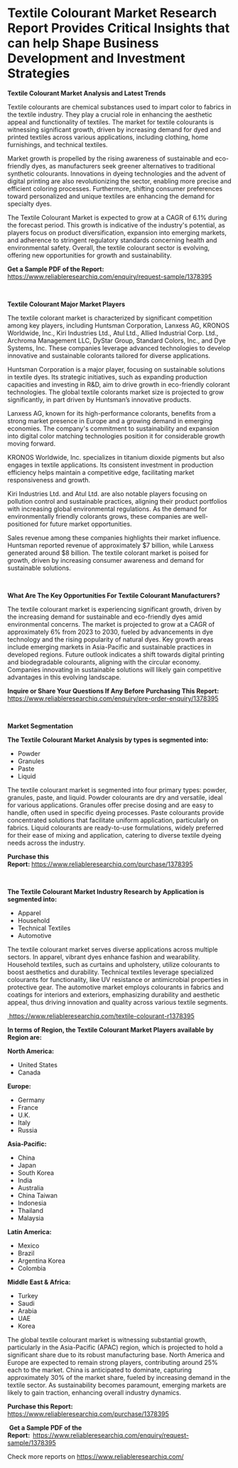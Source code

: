 <p><h1>Textile Colourant Market Research Report Provides Critical Insights that can help Shape Business Development and Investment Strategies</h1></p><p><strong>Textile Colourant Market Analysis and Latest Trends</strong></p>
<p><p>Textile colourants are chemical substances used to impart color to fabrics in the textile industry. They play a crucial role in enhancing the aesthetic appeal and functionality of textiles. The market for textile colourants is witnessing significant growth, driven by increasing demand for dyed and printed textiles across various applications, including clothing, home furnishings, and technical textiles.</p><p>Market growth is propelled by the rising awareness of sustainable and eco-friendly dyes, as manufacturers seek greener alternatives to traditional synthetic colourants. Innovations in dyeing technologies and the advent of digital printing are also revolutionizing the sector, enabling more precise and efficient coloring processes. Furthermore, shifting consumer preferences toward personalized and unique textiles are enhancing the demand for specialty dyes.</p><p>The Textile Colourant Market is expected to grow at a CAGR of 6.1% during the forecast period. This growth is indicative of the industry's potential, as players focus on product diversification, expansion into emerging markets, and adherence to stringent regulatory standards concerning health and environmental safety. Overall, the textile colourant sector is evolving, offering new opportunities for growth and sustainability.</p></p>
<p><strong>Get a Sample PDF of the Report:&nbsp;</strong> <a href="https://www.reliableresearchiq.com/enquiry/request-sample/1378395?utm_campaign=1896&utm_medium=2&utm_source=Github&utm_content=ia&utm_term=28022025&utm_id=textile-colourant">https://www.reliableresearchiq.com/enquiry/request-sample/1378395</a></p>
<p>&nbsp;</p>
<p><strong>Textile Colourant Major Market Players</strong></p>
<p><p>The textile colorant market is characterized by significant competition among key players, including Huntsman Corporation, Lanxess AG, KRONOS Worldwide, Inc., Kiri Industries Ltd., Atul Ltd., Allied Industrial Corp. Ltd., Archroma Management LLC, DyStar Group, Standard Colors, Inc., and Dye Systems, Inc. These companies leverage advanced technologies to develop innovative and sustainable colorants tailored for diverse applications.</p><p>Huntsman Corporation is a major player, focusing on sustainable solutions in textile dyes. Its strategic initiatives, such as expanding production capacities and investing in R&D, aim to drive growth in eco-friendly colorant technologies. The global textile colorants market size is projected to grow significantly, in part driven by Huntsman’s innovative products.</p><p>Lanxess AG, known for its high-performance colorants, benefits from a strong market presence in Europe and a growing demand in emerging economies. The company's commitment to sustainability and expansion into digital color matching technologies position it for considerable growth moving forward.</p><p>KRONOS Worldwide, Inc. specializes in titanium dioxide pigments but also engages in textile applications. Its consistent investment in production efficiency helps maintain a competitive edge, facilitating market responsiveness and growth.</p><p>Kiri Industries Ltd. and Atul Ltd. are also notable players focusing on pollution control and sustainable practices, aligning their product portfolios with increasing global environmental regulations. As the demand for environmentally friendly colorants grows, these companies are well-positioned for future market opportunities.</p><p>Sales revenue among these companies highlights their market influence. Huntsman reported revenue of approximately $7 billion, while Lanxess generated around $8 billion. The textile colorant market is poised for growth, driven by increasing consumer awareness and demand for sustainable solutions.</p></p>
<p>&nbsp;</p>
<p><strong>What Are The Key Opportunities For Textile Colourant Manufacturers?</strong></p>
<p><p>The textile colourant market is experiencing significant growth, driven by the increasing demand for sustainable and eco-friendly dyes amid environmental concerns. The market is projected to grow at a CAGR of approximately 6% from 2023 to 2030, fueled by advancements in dye technology and the rising popularity of natural dyes. Key growth areas include emerging markets in Asia-Pacific and sustainable practices in developed regions. Future outlook indicates a shift towards digital printing and biodegradable colourants, aligning with the circular economy. Companies innovating in sustainable solutions will likely gain competitive advantages in this evolving landscape.</p></p>
<p><strong>Inquire or Share Your Questions If Any Before Purchasing This Report:</strong> <a href="https://www.reliableresearchiq.com/enquiry/pre-order-enquiry/1378395?utm_campaign=1896&utm_medium=2&utm_source=Github&utm_content=ia&utm_term=28022025&utm_id=textile-colourant">https://www.reliableresearchiq.com/enquiry/pre-order-enquiry/1378395</a></p>
<p>&nbsp;</p>
<p><strong>Market Segmentation</strong></p>
<p><strong>The Textile Colourant Market Analysis by types is segmented into:</strong></p>
<p><ul><li>Powder</li><li>Granules</li><li>Paste</li><li>Liquid</li></ul></p>
<p><p>The textile colourant market is segmented into four primary types: powder, granules, paste, and liquid. Powder colourants are dry and versatile, ideal for various applications. Granules offer precise dosing and are easy to handle, often used in specific dyeing processes. Paste colourants provide concentrated solutions that facilitate uniform application, particularly on fabrics. Liquid colourants are ready-to-use formulations, widely preferred for their ease of mixing and application, catering to diverse textile dyeing needs across the industry.</p></p>
<p><strong>Purchase this Report:&nbsp;</strong><a href="https://www.reliableresearchiq.com/purchase/1378395?utm_campaign=1896&utm_medium=2&utm_source=Github&utm_content=ia&utm_term=28022025&utm_id=textile-colourant">https://www.reliableresearchiq.com/purchase/1378395</a></p>
<p>&nbsp;</p>
<p><strong>The Textile Colourant Market Industry Research by Application is segmented into:</strong></p>
<p><ul><li>Apparel</li><li>Household</li><li>Technical Textiles</li><li>Automotive</li></ul></p>
<p><p>The textile colourant market serves diverse applications across multiple sectors. In apparel, vibrant dyes enhance fashion and wearability. Household textiles, such as curtains and upholstery, utilize colourants to boost aesthetics and durability. Technical textiles leverage specialized colourants for functionality, like UV resistance or antimicrobial properties in protective gear. The automotive market employs colourants in fabrics and coatings for interiors and exteriors, emphasizing durability and aesthetic appeal, thus driving innovation and quality across various textile segments.</p></p>
<p><a href="https://www.reliableresearchiq.com/textile-colourant-r1378395?utm_campaign=1896&utm_medium=2&utm_source=Github&utm_content=ia&utm_term=28022025&utm_id=textile-colourant">&nbsp;https://www.reliableresearchiq.com/textile-colourant-r1378395</a></p>
<p><strong>In terms of Region, the Textile Colourant Market Players available by Region are:</strong></p>
<p>
    <p> <strong> North America: </strong>
        <ul>
            <li>United States</li>
            <li>Canada</li>
        </ul>
        </p> 
    <p> <strong> Europe: </strong>
        <ul>
            <li>Germany</li>
            <li>France</li>
            <li>U.K.</li>
            <li>Italy</li>
            <li>Russia</li>
        </ul>
        </p> 
    <p> <strong> Asia-Pacific: </strong>
        <ul>
            <li>China</li>
            <li>Japan</li>
            <li>South Korea</li>
            <li>India</li>
            <li>Australia</li>
            <li>China Taiwan</li>
            <li>Indonesia</li>
            <li>Thailand</li>
            <li>Malaysia</li>
        </ul>
        </p> 
    <p> <strong> Latin America: </strong>
        <ul>
            <li>Mexico</li>
            <li>Brazil</li>
            <li>Argentina Korea</li>
            <li>Colombia</li>
        </ul>
        </p> 
    <p> <strong> Middle East & Africa: </strong>
        <ul>
            <li>Turkey</li>
            <li>Saudi</li>
            <li>Arabia</li>
            <li>UAE</li>
            <li>Korea</li>
        </ul>
    </p>
    </p>
<p><p>The global textile colourant market is witnessing substantial growth, particularly in the Asia-Pacific (APAC) region, which is projected to hold a significant share due to its robust manufacturing base. North America and Europe are expected to remain strong players, contributing around 25% each to the market. China is anticipated to dominate, capturing approximately 30% of the market share, fueled by increasing demand in the textile sector. As sustainability becomes paramount, emerging markets are likely to gain traction, enhancing overall industry dynamics.</p></p>
<p><strong>Purchase this Report: </strong><a href="https://www.reliableresearchiq.com/purchase/1378395?utm_campaign=1896&utm_medium=2&utm_source=Github&utm_content=ia&utm_term=28022025&utm_id=textile-colourant">https://www.reliableresearchiq.com/purchase/1378395</a></p>
<p>&nbsp;<strong>Get a Sample PDF of the Report:&nbsp;&nbsp;</strong><a href="https://www.reliableresearchiq.com/enquiry/request-sample/1378395?utm_campaign=1896&utm_medium=2&utm_source=Github&utm_content=ia&utm_term=28022025&utm_id=textile-colourant">https://www.reliableresearchiq.com/enquiry/request-sample/1378395</a></p>
<p><strong></strong></p>
<p>Check more reports on <a href="https://www.reliableresearchiq.com/?utm_campaign=1896&utm_medium=2&utm_source=Github&utm_content=ia&utm_term=28022025&utm_id=textile-colourant">https://www.reliableresearchiq.com/</a></p>